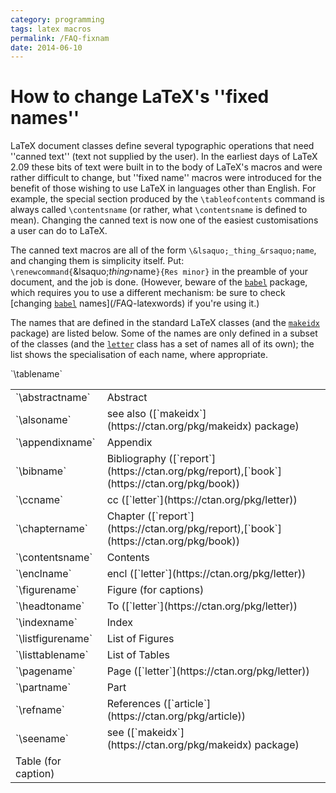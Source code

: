 ```yaml
---
category: programming
tags: latex macros
permalink: /FAQ-fixnam
date: 2014-06-10
---
```


# How to change LaTeX's ''fixed names''

LaTeX document classes define several typographic operations that
need ''canned text'' (text not supplied by the user).  In the earliest
days of LaTeX 2.09 these bits of text were built in to the body of
LaTeX's macros and were rather difficult to change, but ''fixed
name'' macros were introduced for the benefit of those wishing to use
LaTeX in languages other than English.
For example, the special section produced by the `\tableofcontents`
command is always called `\contentsname` (or rather, what
`\contentsname` is defined to mean).
Changing the canned text is now one of the easiest customisations a
user can do to LaTeX.

The canned text macros are all of the form
`\&lsaquo;_thing_&rsaquo;name`, and changing them is simplicity
itself.  Put:
`\renewcommand{`\&lsaquo;_thing_&rsaquo;name`}{Res minor}`
in the preamble of your document, and the job is done.
(However, beware of the [`babel`](https://ctan.org/pkg/babel) package, which requires you to
use a different mechanism: be sure to check
[changing [`babel`](https://ctan.org/pkg/babel) names](/FAQ-latexwords) if
you're using it.)

The names that are defined in the standard LaTeX classes (and the
[`makeidx`](https://ctan.org/pkg/makeidx) package) are listed
below.  Some of the names are only defined in a subset of the classes
(and the [`letter`](https://ctan.org/pkg/letter) class has a set of names all of its own);
the list shows the specialisation of each name, where appropriate.

<table><tbody>
<tr><td>`\abstractname` </td><td> Abstract</td></tr>
<tr><td>`\alsoname` </td><td> see also ([`makeidx`](https://ctan.org/pkg/makeidx) package)</td></tr>
<tr><td>`\appendixname` </td><td> Appendix</td></tr>
<tr><td>`\bibname` </td><td> Bibliography ([`report`](https://ctan.org/pkg/report),[`book`](https://ctan.org/pkg/book))</td></tr>
<tr><td>`\ccname` </td><td> cc ([`letter`](https://ctan.org/pkg/letter))</td></tr>
<tr><td>`\chaptername` </td><td> Chapter ([`report`](https://ctan.org/pkg/report),[`book`](https://ctan.org/pkg/book))</td></tr>
<tr><td>`\contentsname` </td><td> Contents</td></tr>
<tr><td>`\enclname` </td><td> encl ([`letter`](https://ctan.org/pkg/letter))</td></tr>
<tr><td>`\figurename` </td><td> Figure (for captions)</td></tr>
<tr><td>`\headtoname` </td><td> To ([`letter`](https://ctan.org/pkg/letter))</td></tr>
<tr><td>`\indexname` </td><td> Index</td></tr>
<tr><td>`\listfigurename` </td><td> List of Figures</td></tr>
<tr><td>`\listtablename` </td><td> List of Tables</td></tr>
<tr><td>`\pagename` </td><td> Page ([`letter`](https://ctan.org/pkg/letter))</td></tr>
<tr><td>`\partname` </td><td> Part</td></tr>
<tr><td>`\refname` </td><td> References ([`article`](https://ctan.org/pkg/article))</td></tr>
<tr><td>`\seename` </td><td> see ([`makeidx`](https://ctan.org/pkg/makeidx) package)</td></tr>
`\tablename` </td><td> Table (for caption)
</tbody></table>

